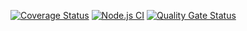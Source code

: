 [![Coverage Status](https://coveralls.io/repos/github/ULL-ESIT-INF-DSI-2122/Ejercicios_PE/badge.svg?branch=master)](https://coveralls.io/github/ULL-ESIT-INF-DSI-2122/Ejercicios_PE?branch=master)
[![Node.js CI](https://github.com/ULL-ESIT-INF-DSI-2122/Ejercicios_PE/actions/workflows/node.js.yml/badge.svg)](https://github.com/ULL-ESIT-INF-DSI-2122/Ejercicios_PE/actions/workflows/node.js.yml)
[![Quality Gate Status](https://sonarcloud.io/api/project_badges/measure?project=ULL-ESIT-INF-DSI-2122_Ejercicios_PE&metric=alert_status)](https://sonarcloud.io/summary/new_code?id=ULL-ESIT-INF-DSI-2122_Ejercicios_PE)
